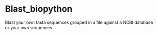 # Blast_biopython
Blast your own fasta sequences grouped in a file against a NCBI database or your own sequences

